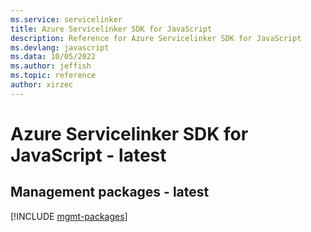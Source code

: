 ```yaml
---
ms.service: servicelinker
title: Azure Servicelinker SDK for JavaScript
description: Reference for Azure Servicelinker SDK for JavaScript
ms.devlang: javascript
ms.data: 10/05/2022
ms.author: jeffish
ms.topic: reference
author: xirzec
---
```

# Azure Servicelinker SDK for JavaScript - latest

## Management packages - latest
[!INCLUDE [mgmt-packages](servicelinker-mgmt-index.md)]